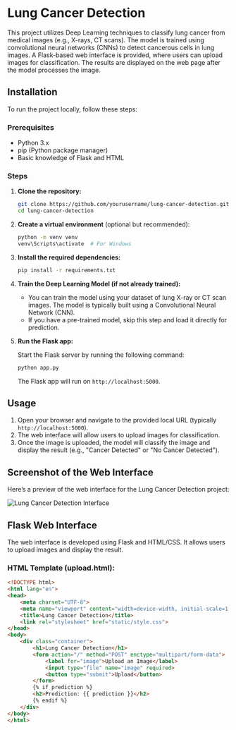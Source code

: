 # Lung Cancer Detection 

This project utilizes Deep Learning techniques to classify lung cancer from medical images (e.g., X-rays, CT scans). The model is trained using convolutional neural networks (CNNs) to detect cancerous cells in lung images. A Flask-based web interface is provided, where users can upload images for classification. The results are displayed on the web page after the model processes the image.

## Installation

To run the project locally, follow these steps:

### Prerequisites

- Python 3.x
- pip (Python package manager)
- Basic knowledge of Flask and HTML

### Steps

1. **Clone the repository:**

    ```bash
    git clone https://github.com/yourusername/lung-cancer-detection.git
    cd lung-cancer-detection
    ```

2. **Create a virtual environment** (optional but recommended):

    ```bash
    python -m venv venv
    venv\Scripts\activate  # For Windows
    ```

3. **Install the required dependencies:**

    ```bash
    pip install -r requirements.txt
    ```

4. **Train the Deep Learning Model (if not already trained):**

    - You can train the model using your dataset of lung X-ray or CT scan images. The model is typically built using a Convolutional Neural Network (CNN).
    - If you have a pre-trained model, skip this step and load it directly for prediction.

5. **Run the Flask app:**

    Start the Flask server by running the following command:

    ```bash
    python app.py
    ```

    The Flask app will run on `http://localhost:5000`.

## Usage

1. Open your browser and navigate to the provided local URL (typically `http://localhost:5000`).
2. The web interface will allow users to upload images for classification.
3. Once the image is uploaded, the model will classify the image and display the result (e.g., "Cancer Detected" or "No Cancer Detected").

## Screenshot of the Web Interface

Here’s a preview of the web interface for the Lung Cancer Detection project:

![Lung Cancer Detection Interface](https://github.com/user-attachments/assets/d9dd6340-052d-44f7-aacf-b1fe02559185)

## Flask Web Interface

The web interface is developed using Flask and HTML/CSS. It allows users to upload images and display the result.

### HTML Template (upload.html):

```html
<!DOCTYPE html>
<html lang="en">
<head>
    <meta charset="UTF-8">
    <meta name="viewport" content="width=device-width, initial-scale=1.0">
    <title>Lung Cancer Detection</title>
    <link rel="stylesheet" href="static/style.css">
</head>
<body>
    <div class="container">
        <h1>Lung Cancer Detection</h1>
        <form action="/" method="POST" enctype="multipart/form-data">
            <label for="image">Upload an Image</label>
            <input type="file" name="image" required>
            <button type="submit">Upload</button>
        </form>
        {% if prediction %}
        <h2>Prediction: {{ prediction }}</h2>
        {% endif %}
    </div>
</body>
</html>

